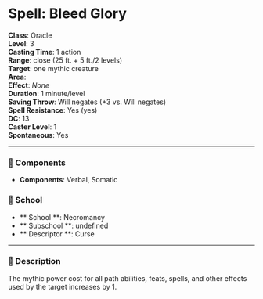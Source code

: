 
# Spell: Bleed Glory
**Class**: Oracle  
**Level**: 3  
**Casting Time**: 1 action  
**Range**: close (25 ft. + 5 ft./2 levels)  
**Target**: one mythic creature  
**Area**:   
**Effect**: _None_  
**Duration**: 1 minute/level  
**Saving Throw**: Will negates (+3 vs. Will negates)  
**Spell Resistance**: Yes (yes)  
**DC**: 13  
**Caster Level**: 1  
**Spontaneous**: Yes

---

### 🔮 Components
- **Components**: Verbal, Somatic

### 🏫 School
- ** School **: Necromancy
- ** Subschool **: undefined
- ** Descriptor **: Curse
---

### 📜 Description
The mythic power cost for all path abilities, feats, spells, and other effects used by the target increases by 1.
